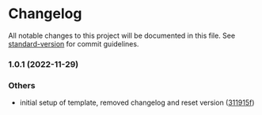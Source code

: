 # Changelog

All notable changes to this project will be documented in this file. See [standard-version](https://github.com/conventional-changelog/standard-version) for commit guidelines.

### 1.0.1 (2022-11-29)


### Others

* initial setup of template, removed changelog and reset version ([311915f](https://github.com/esaldivar/ReactTSExpressTSTemplate/commit/311915f78809a52889fd608a23bb56f11d1060e9))
